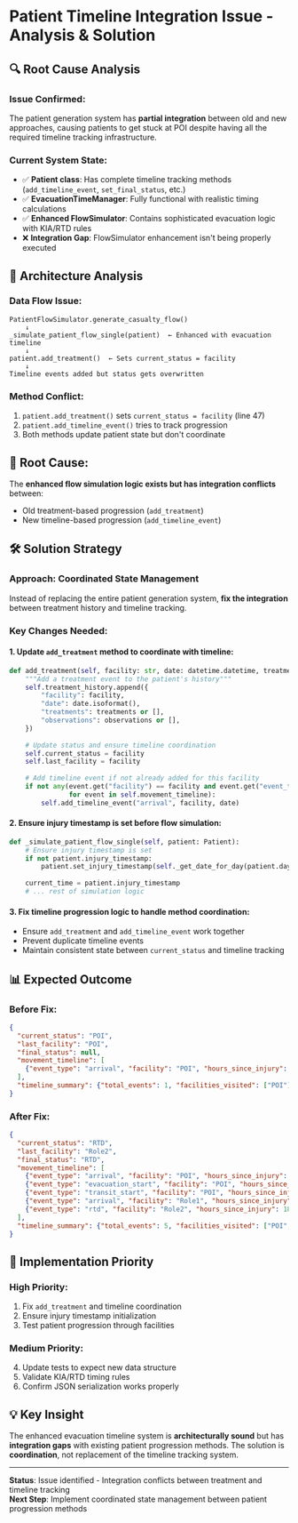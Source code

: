 # Patient Timeline Integration Issue - Analysis & Solution

## 🔍 **Root Cause Analysis**

### **Issue Confirmed:**
The patient generation system has **partial integration** between old and new approaches, causing patients to get stuck at POI despite having all the required timeline tracking infrastructure.

### **Current System State:**
- ✅ **Patient class**: Has complete timeline tracking methods (`add_timeline_event`, `set_final_status`, etc.)
- ✅ **EvacuationTimeManager**: Fully functional with realistic timing calculations
- ✅ **Enhanced FlowSimulator**: Contains sophisticated evacuation logic with KIA/RTD rules
- ❌ **Integration Gap**: FlowSimulator enhancement isn't being properly executed

## 🧩 **Architecture Analysis**

### **Data Flow Issue:**
```
PatientFlowSimulator.generate_casualty_flow()
    ↓
_simulate_patient_flow_single(patient)  ← Enhanced with evacuation timeline
    ↓
patient.add_treatment()  ← Sets current_status = facility
    ↓
Timeline events added but status gets overwritten
```

### **Method Conflict:**
1. `patient.add_treatment()` sets `current_status = facility` (line 47)
2. `patient.add_timeline_event()` tries to track progression
3. Both methods update patient state but don't coordinate

## 🎯 **Root Cause:**
The **enhanced flow simulation logic exists but has integration conflicts** between:
- Old treatment-based progression (`add_treatment`)
- New timeline-based progression (`add_timeline_event`)

## 🛠️ **Solution Strategy**

### **Approach: Coordinated State Management**
Instead of replacing the entire patient generation system, **fix the integration** between treatment history and timeline tracking.

### **Key Changes Needed:**

#### 1. **Update `add_treatment` method** to coordinate with timeline:
```python
def add_treatment(self, facility: str, date: datetime.datetime, treatments: Optional[List[Dict[str, str]]] = None, observations: Optional[List[Dict[str, Any]]] = None):
    """Add a treatment event to the patient's history"""
    self.treatment_history.append({
        "facility": facility,
        "date": date.isoformat(),
        "treatments": treatments or [],
        "observations": observations or [],
    })
    
    # Update status and ensure timeline coordination
    self.current_status = facility
    self.last_facility = facility
    
    # Add timeline event if not already added for this facility
    if not any(event.get("facility") == facility and event.get("event_type") == "arrival" 
               for event in self.movement_timeline):
        self.add_timeline_event("arrival", facility, date)
```

#### 2. **Ensure injury timestamp is set** before flow simulation:
```python
def _simulate_patient_flow_single(self, patient: Patient):
    # Ensure injury timestamp is set
    if not patient.injury_timestamp:
        patient.set_injury_timestamp(self._get_date_for_day(patient.day_of_injury))
    
    current_time = patient.injury_timestamp
    # ... rest of simulation logic
```

#### 3. **Fix timeline progression logic** to handle method coordination:
- Ensure `add_treatment` and `add_timeline_event` work together
- Prevent duplicate timeline events
- Maintain consistent state between `current_status` and timeline tracking

## 📊 **Expected Outcome**

### **Before Fix:**
```json
{
  "current_status": "POI",
  "last_facility": "POI", 
  "final_status": null,
  "movement_timeline": [
    {"event_type": "arrival", "facility": "POI", "hours_since_injury": 0.0}
  ],
  "timeline_summary": {"total_events": 1, "facilities_visited": ["POI"]}
}
```

### **After Fix:**
```json
{
  "current_status": "RTD",
  "last_facility": "Role2",
  "final_status": "RTD", 
  "movement_timeline": [
    {"event_type": "arrival", "facility": "POI", "hours_since_injury": 0.0},
    {"event_type": "evacuation_start", "facility": "POI", "hours_since_injury": 0.0},
    {"event_type": "transit_start", "facility": "POI", "hours_since_injury": 6.5},
    {"event_type": "arrival", "facility": "Role1", "hours_since_injury": 9.0},
    {"event_type": "rtd", "facility": "Role2", "hours_since_injury": 18.5}
  ],
  "timeline_summary": {"total_events": 5, "facilities_visited": ["POI", "Role1", "Role2"]}
}
```

## 🔧 **Implementation Priority**

### **High Priority:**
1. Fix `add_treatment` and timeline coordination
2. Ensure injury timestamp initialization
3. Test patient progression through facilities

### **Medium Priority:**
4. Update tests to expect new data structure
5. Validate KIA/RTD timing rules
6. Confirm JSON serialization works properly

## 💡 **Key Insight**
The enhanced evacuation timeline system is **architecturally sound** but has **integration gaps** with existing patient progression methods. The solution is **coordination**, not replacement of the timeline tracking system.

---

**Status**: Issue identified - Integration conflicts between treatment and timeline tracking  
**Next Step**: Implement coordinated state management between patient progression methods